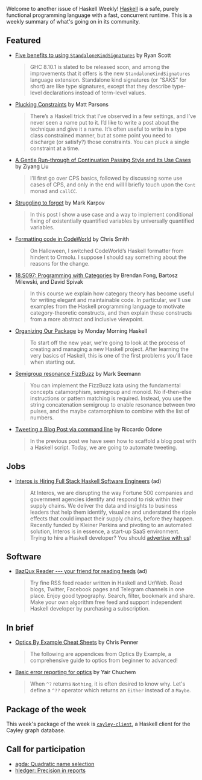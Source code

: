 Welcome to another issue of Haskell Weekly!
[Haskell](https://www.haskell.org) is a safe, purely functional programming language with a fast, concurrent runtime.
This is a weekly summary of what's going on in its community.

## Featured

- [Five benefits to using `StandaloneKindSignatures`](https://ryanglscott.github.io/2020/01/05/five-benefits-to-using-standalonekindsignatures/) by Ryan Scott
  > GHC 8.10.1 is slated to be released soon, and among the improvements that it offers is the new `StandaloneKindSignatures` language extension. Standalone kind signatures (or “SAKS” for short) are like type signatures, except that they describe type-level declarations instead of term-level values.

- [Plucking Constraints](https://www.parsonsmatt.org/2020/01/03/plucking_constraints.html) by Matt Parsons
  > There’s a Haskell trick that I’ve observed in a few settings, and I’ve never seen a name put to it. I’d like to write a post about the technique and give it a name. It’s often useful to write in a type class constrained manner, but at some point you need to discharge (or satisfy?) those constraints. You can pluck a single constraint at a time.

- [A Gentle Run-through of Continuation Passing Style and Its Use Cases](https://free.cofree.io/2020/01/02/cps/) by Ziyang Liu
  > I’ll first go over CPS basics, followed by discussing some use cases of CPS, and only in the end will I briefly touch upon the `Cont` monad and `callCC`.
  
- [Struggling to forget](https://markkarpov.com/post/struggling-to-forget.html) by Mark Karpov
  > In this post I show a use case and a way to implement conditional fixing of existentially quantified variables by universally quantified variables.
  
- [Formatting code in CodeWorld](https://medium.com/@cdsmithus/formatting-code-in-codeworld-f18f9cce8b70) by Chris Smith
  > On Halloween, I switched CodeWorld’s Haskell formatter from hindent to Ormolu. I suppose I should say something about the reasons for the change.
  
- [18.S097: Programming with Categories](http://brendanfong.com/programmingcats.html) by Brendan Fong, Bartosz Milewski, and David Spivak 
  > In this course we explain how category theory has become useful for writing elegant and maintainable code. In particular, we'll use examples from the Haskell programming language to motivate category-theoretic constructs, and then explain these constructs from a more abstract and inclusive viewpoint. 
  
- [Organizing Our Package](https://mmhaskell.com/blog/2020/1/6/organizing-our-package) by Monday Morning Haskell
  > To start off the new year, we're going to look at the process of creating and managing a new Haskell project. After learning the very basics of Haskell, this is one of the first problems you'll face when starting out.
  
- [Semigroup resonance FizzBuzz](https://blog.ploeh.dk/2019/12/30/semigroup-resonance-fizzbuzz/) by Mark Seemann
  > You can implement the FizzBuzz kata using the fundamental concepts catamorphism, semigroup and monoid. No if-then-else instructions or pattern matching is required. Instead, you use the string concatenation semigroup to enable resonance between two pulses, and the maybe catamorphism to combine with the list of numbers. 
  
- [Tweeting a Blog Post via command line](https://odone.io/posts/2020-01-06-posting-a-tweet-with-haskell.html) by Riccardo Odone
  > In the previous post we have seen how to scaffold a blog post with a Haskell script. Today, we are going to automate tweeting.

## Jobs

- [Interos is Hiring Full Stack Haskell Software Engineers](https://www.interos.ai/careers/#haskell-software-engineer-ii) (ad)
  > At Interos, we are disrupting the way Fortune 500 companies and government agencies identify and respond to risk within their supply chains. We deliver the data and insights to business leaders that help them identify, visualize and understand the ripple effects that could impact their supply chains, before they happen. Recently funded by Kleiner Perkins and pivoting to an automated solution, Interos is in essence, a start-up SaaS environment.
Trying to hire a Haskell developer?
You should [advertise with us](https://haskellweekly.news/advertising.html)!

## Software

- [BazQux Reader --- your friend for reading feeds](https://bazqux.com/r/hwn_dec19) (ad)
  > Try fine RSS feed reader written in Haskell and Ur/Web. Read blogs, Twitter, Facebook pages and Telegram channels in one place. Enjoy good typography. Search, filter, bookmark and share. Make your own algorithm free feed and support independent Haskell developer by purchasing a subscription.
  
## In brief

- [Optics By Example Cheat Sheets](https://gist.github.com/ChrisPenner/1f7b6923448b3396a45d04a2b6b9d066) by Chris Penner
  > The following are appendices from Optics By Example, a comprehensive guide to optics from beginner to advanced!
  
- [Basic error reporting for optics](https://yairchu.github.io/posts/optics-with-error-reporting.html) by Yair Chuchem
  > When `^?` returns `Nothing`, it is often desired to know why. Let's define a `^??` operator which returns an `Either` instead of a `Maybe`.

## Package of the week

This week's package of the week is [`cayley-client`](https://github.com/MichelBoucey/cayley-client), a Haskell client for the Cayley graph database.

## Call for participation

-   [agda: Quadratic name selection](https://github.com/agda/agda/issues/4358)
-   [hledger: Precision in reports](https://github.com/simonmichael/hledger/issues/1162)
